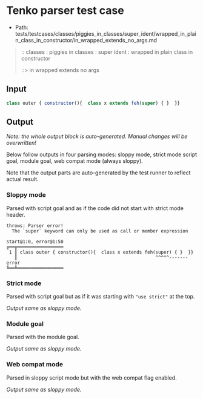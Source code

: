 # Tenko parser test case

- Path: tests/testcases/classes/piggies_in_classes/super_ident/wrapped_in_plain_class_in_constructor/in_wrapped_extends_no_args.md

> :: classes : piggies in classes : super ident : wrapped in plain class in constructor
>
> ::> in wrapped extends no args

## Input

`````js
class outer { constructor(){  class x extends feh(super) { }  }}
`````

## Output

_Note: the whole output block is auto-generated. Manual changes will be overwritten!_

Below follow outputs in four parsing modes: sloppy mode, strict mode script goal, module goal, web compat mode (always sloppy).

Note that the output parts are auto-generated by the test runner to reflect actual result.

### Sloppy mode

Parsed with script goal and as if the code did not start with strict mode header.

`````
throws: Parser error!
  The `super` keyword can only be used as call or member expression

start@1:0, error@1:50
╔══╦═════════════════
 1 ║ class outer { constructor(){  class x extends feh(super) { }  }}
   ║                                                   ^^^^^------- error
╚══╩═════════════════

`````

### Strict mode

Parsed with script goal but as if it was starting with `"use strict"` at the top.

_Output same as sloppy mode._

### Module goal

Parsed with the module goal.

_Output same as sloppy mode._

### Web compat mode

Parsed in sloppy script mode but with the web compat flag enabled.

_Output same as sloppy mode._

